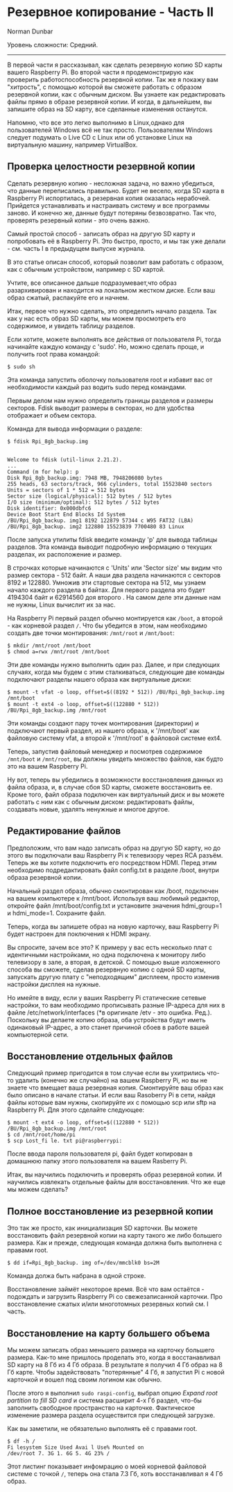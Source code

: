 Резервное копирование - Часть II
================================

Norman Dunbar

Уровень сложности: Средний.


* * *

В первой части я рассказывал, как сделать резервную копию SD карты вашего Raspberry Pi. Во второй части я продемонстрирую как проверить работоспособность резервной копии. Так же я покажу вам "хитрость", с помощью которой вы сможете работать с образом резервной копии, как с обычным диском. Вы узнаете как редактировать файлы прямо в образе резервной копии. И когда, в дальнейшем, вы запишите образ на SD карту, все сделанные изменения останутся.

Напомню, что все это легко выполнимо в Linux,однако для пользователей Windows всё не так просто. Пользователям Windows следует подумать о Live CD с Linux или об установке Linux на виртуальную машину, например VirtualBox.


Проверка целостности резервной копии
------------------------------------
Сделать резервную копию - несложная задача, но важно убедиться, что данные переписались правильно. Будет не весело, когда SD карта в Raspberry Pi испортилась, а резервная копия оказалась нерабочей. Прийдется устанавливать и настраивать систему и все программы заново. И конечно же, данные будут потеряны безвозвратно. Так что, проверять резервный копии - это очень важно.

Самый простой способ - записать образ на другую SD карту и попробовать её в Raspberry Pi. Это быстро, просто, и мы так уже делали - см. часть I в предыдущем выпуске журнала.

В это статье описан способ, который позволит вам работать с образом, как с обычным устройством, например с SD картой.

Учтите, все описанное дальше подразумевает,что образ разархивирован и находится на локальном жестком диске. Если ваш образ сжатый, распакуйте его и начнем.

Итак, первое что нужно сделать, это определить начало раздела. Так как у нас есть образ SD карты, мы можем просмотреть его содержимое, и увидеть таблицу разделов.

Если хотите, можете выполнять все действия от пользователя Pi, тогда начинайте каждую команду c 'sudo'. Но, можно сделать проще, и получить root права командой:

    $ sudo sh

Эта команда запустить оболочку пользователя root и избавит вас от необходимости каждый раз водить sudo перед командами.

Первым делом нам нужно определить границы разделов и размеры секторов. Fdisk выводит размеры в секторах, но для удобства отображает и объем сектора.

Команда для вывода информации о разделе:

    $ fdisk Rpi_8gb_backup.img


    Welcome to fdisk (util-linux 2.21.2).
    ...
    Command (m for help): p
    Disk Rpi_8gb_backup.img: 7948 MB, 7948206080 bytes
    255 heads, 63 sectors/track, 966 cylinders, total 15523840 sectors
    Units = sectors of 1 * 512 = 512 bytes
    Sector size (logical/physical): 512 bytes / 512 bytes
    I/O size (minimum/optimal): 512 bytes / 512 bytes
    Disk identifier: 0x000dbfc6
    Device Boot Start End Blocks Id System
    /BU/Rpi_8gb_backup. img1 8192 122879 57344 c W95 FAT32 (LBA)
    /BU/Rpi_8gb_backup. img2 122880 15523839 7700480 83 Linux

После запуска утилиты fdisk введите команду 'p' для вывода таблицы разделов. Эта команда выводит подробную информацию о текущих разделах, их расположение и размер.

В строчках которые начинаются с 'Units' или 'Sector size' мы видим что размер сектора - 512 байт. А наши два раздела начинаются с секторов 8192 и 122880. Умножив эти стартовые сектора на 512, мы узнаем начало каждого раздела в байтах. Для первого раздела это будет 4194304 байт и 62914560 доя второго . На самом деле эти данные нам не нужны, Linux вычислит их за нас.

На Raspberry Pi первый раздел обычно монтируется как `/boot`, а второй - как корневой раздел `/`. Что бы убедится в этом, нам необходимо создать две точки монтирования: `/mnt/root` и `/mnt/boot`:

    $ mkdir /mnt/root /mnt/boot
    $ chmod a=rwx /mnt/root /mnt/boot

Эти две команды нужно выполнить один раз. Далее, и при следующих случаях, когда мы будем с этим сталкиваться, следующие две команды подключают разделы нашего образа как виртуальные диски:

    $ mount -t vfat -o loop, offset=$((8192 * 512)) /BU/Rpi_8gb_backup.img /mnt/boot
    $ mount -t ext4 -o loop, offset=$((122880 * 512)) /BU/Rpi_8gb_backup.img /mnt/root

Эти команды создают пару точек монтирования (директории) и подключают первый раздел, из нашего образа, к '/mnt/boot' как файловую систему vfat, а второй к '/mnt/root' в файловой системе ext4.

Теперь, запустив файловый менеджер и посмотрев содержимое `/mnt/boot` и `/mnt/root`, вы должны увидеть множество файлов, как будто это на вашем Raspberry Pi.

Ну вот, теперь вы убедились в возможности восстановления данных из файла образа, и, в случае сбоя SD карты, сможете восстановить ее. Кроме того, файл образа подключен как виртуальный диск и вы можете работать с ним как с обычным диском: редактировать файлы, создавать новые, удалять ненужные и многое другое.


Редактирование файлов
---------------------
Предположим, что вам надо записать образ на другую SD карту, но до этого вы подключали ваш Raspberry Pi к телевизору через RCA разъём. Теперь же вы хотите подключить его посредством HDMI. Перед этим необходимо подредактировать файл config.txt в разделе /boot, внутри образа резервной копии.

Начальный раздел образа, обычно смонтирован как /boot, подключен на вашем компьютере к /mnt/boot. Используя ваш любимый редактор, откройте файл /mnt/boot/config.txt и установите значения hdmi_group=1 и hdmi_mode=1. Сохраните файл.

Теперь, когда вы запишете образ на новую карточку, ваш Raspberry Pi будет настроен для поключения к HDMI экрану.

Вы спросите, зачем все это? К примеру у вас есть несколько плат с идентичными настройками, но одна подключена к монитору либо телевизору в зале, а вторая, в детской. С помощью выше изложенного способа вы сможете, сделав резервную копию с одной SD карты, запускать другую плату с "неподходящим" дисплеем, просто изменив настройки дисплея на нужные.

Но имейте в виду, если у ваших Raspberry Pi статические сетевые настройки, то вам необходимо прописывать разные IP-адреса для них в файле /etc/network/interfaces (*в оригинале /etv - это ошибка. Ред.). Поскольку вы делаете копию образа, оба устройства будут иметь одинаковый IP-адрес, а это станет причиной сбоев в работе вашей компьютерной сети.

Восстановление отдельных файлов
-------------------------------
Следующий пример пригодится в том случае если вы ухитрились что-то удалить (конечно же случайно) на вашем Raspberry Pi, но вы не знаете что вмещает ваша резервная копия. Смонтируйте ваш образ как было описано в начале статьи. И если ваш Rasoberry Pi в сети, найдя файлы которые вам нужны, скопируйте их с помощью scp или sftp на Raspberry Pi. Для этого сделайте следующее:

    $ mount -t ext4 -o loop, offset=$((122880 * 512)) /BU/Rpi_8gb_backup.img /mnt/root
    $ cd /mnt/root/home/pi
    $ scp Lost_fi le. txt pi@raspberrypi:
После ввода пароля пользователя pi, файл будет копирован в домашнюю папку этого пользователя на вашем Rasberry Pi.

Итак, вы научились подключить и проверять образ резервной копии. И научились извлекать отдельные файлы для восстановления. Что же еще мы можем сделать?

Полное восстановление из резервной копии
----------------------------------------
Это так же просто, как инициализация SD карточки. Вы можете восстановить файл резервной копии на карту такого же либо большего размера. Как и прежде, следующая команда должна быть выполнена с правами root.

    $ dd if=Rpi_8gb_backup. img of=/dev/mmcblk0 bs=2M

Команда должа быть набрана в одной строке.

Восстановление займёт некоторое время. Всё что вам остаётся - подождать и загрузить Raspberry Pi со свежезаписанной карточки. Про восстановление сжатых и/или многотомных резервных копий см. I часть.


Восстановление на карту большего объема
---------------------------------------
Мы можем записать образ меньшего размера на карточку большего размера. Как-то мне пришлось проделать это, когда я восстанавливал SD карту на 8 Гб из 4 Гб образа. В результате я получил 4 Гб образ на 8 Гб карте. Чтобы задействовать "потерянные" 4 Гб, я запустил Pi с новой карточкой и вошел под своим логином как обычно.

После этого я выполнил `sudo raspi-config`, выбрал опцию *Expand root partition to fill SD card* и система расширит 4-х Гб раздел, что-бы заполнить свободное пространство на карточке. Фактическое изменение размера раздела осуществится при следующей загрузке.

Как вы заметили, не обязательно выполнять её с правами root.

    $ df -h /
    Fi lesystem Size Used Avai l Use% Mounted on
    /dev/root 7. 3G 1. 6G 5. 4G 23% /

Этот листинг показывает инфомрацию о моей корневой файловой системе с точкой `/`, теперь она стала 7.3 Гб, хоть восстанавливал я 4 Гб образ.
